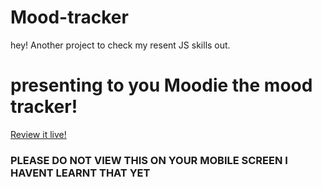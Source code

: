 # Mood-tracker

hey! Another project to check my resent JS skills out.

<H1>presenting to you Moodie the mood tracker!</H1>
<a href = "https://pavanakaranam.github.io/Moodie-the-Mood-Tracker/">Review it live!</a>



<h3>PLEASE DO NOT VIEW THIS ON YOUR MOBILE SCREEN
I HAVENT LEARNT THAT YET</h3>
